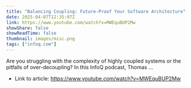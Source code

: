 ```yaml
---
title: "Balancing Coupling: Future-Proof Your Software Architecture"
date: 2025-04-07T12:35:07Z
link: https://www.youtube.com/watch?v=MWEquBUP2Mw
showShare: false
showReadTime: false
thumbnail: images/misc.png
tags: ["infoq.com"]
---
```

Are you struggling with the complexity of highly coupled systems or the pitfalls of over-decoupling? In this InfoQ podcast, Thomas ...

- Link to article: https://www.youtube.com/watch?v=MWEquBUP2Mw